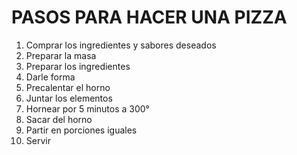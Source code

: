 # PASOS PARA HACER UNA PIZZA

1. Comprar los ingredientes y sabores deseados
2. Preparar la masa
3. Preparar los ingredientes
4. Darle forma
5. Precalentar el horno
6. Juntar los elementos
7. Hornear por 5 minutos a 300°
8. Sacar del horno
9. Partir en porciones iguales
10. Servir

